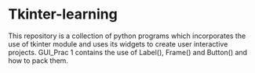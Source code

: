 # Tkinter-learning
This repository is a collection of python programs which incorporates the use of tkinter module and uses its widgets to create user interactive projects.
GUI_Prac 1 contains the use of Label(), Frame() and Button() and how to pack them.
